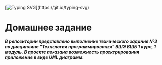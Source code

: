 [![Typing SVG](https://readme-typing-svg.herokuapp.com?color=%2336BCF7&lines=Welcome+to+my+repo+!)](https://git.io/typing-svg)

#                                                                           Домашнее задание
#####   В репозитории представлено выполнение технического задания №3 по дисциплине "Технологии программирования" ВШЭ ВШБ 1 курс, 1 модуль. В проекте показана возможность проектрирования приложение в виде UML диаграмм.

